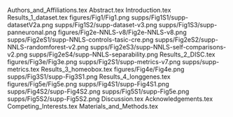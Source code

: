 Authors_and_Affiliations.tex
Abstract.tex
Introduction.tex
Results_1_dataset.tex
figures/Fig1/Fig1.png
supps/Fig1S1/supp-datasetV2a.png
supps/Fig1S2/supp-dataset-v3.png
supps/Fig1S3/supp-panneuronal.png
figures/Fig2e-NNLS-v8/Fig2e-NNLS-v8.png
supps/Fig2eS1/supp-NNLS-controls-tasic-cre.png
supps/Fig2eS2/supp-NNLS-randomforest-v2.png
supps/Fig2eS3/supp-NNLS-self-comparisons-v2.png
supps/Fig2eS4/supp-NNLS-separability.png
Results_2_DISC.tex
figures/Fig3e/Fig3e.png
supps/Fig2S1/supp-metrics-v7.png
supps/supp-metrics.tex
Results_3_homeobox.tex
figures/Fig4e/Fig4e.png
supps/Fig3S1/supp-Fig3S1.png
Results_4_longgenes.tex
figures/Fig5e/Fig5e.png
supps/Fig4S1/supp-Fig4S1.png
supps/Fig4S2/supp-Fig4S2.png
supps/Fig5S1/supp-Fig5e.png
supps/Fig5S2/supp-Fig5S2.png
Discussion.tex
Acknowledgements.tex
Competing_Interests.tex
Materials_and_Methods.tex

